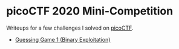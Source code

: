 # picoCTF 2020 Mini-Competition
Writeups for a few challenges I solved on [picoCTF](https://play.picoctf.org/events/3).

- [Guessing Game 1 (Binary Exploitation)](./Guessing%20Game%201)
